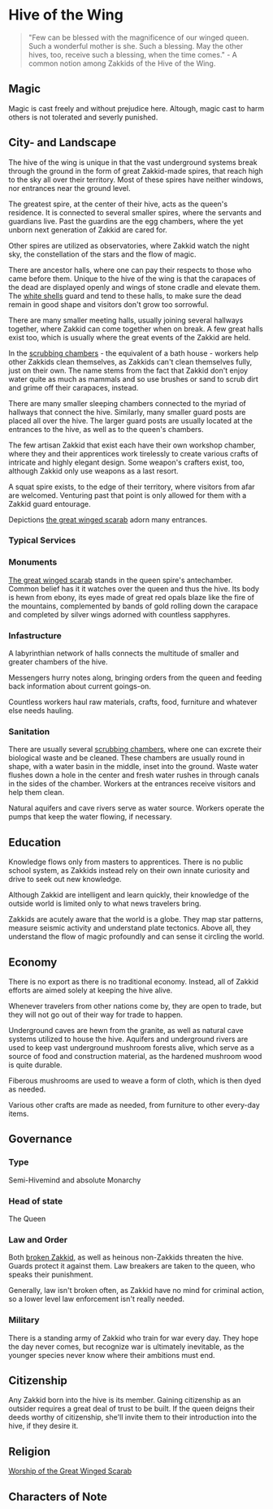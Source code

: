 # Hive of the Wing
> "Few can be blessed with the magnificence of our winged queen. Such a wonderful mother is she. Such a blessing. May the other hives, too, receive such a blessing, when the time comes." - A common notion among Zakkids of the Hive of the Wing.

## Magic
Magic is cast freely and without prejudice here. Altough, magic cast to harm others is not tolerated and severly punished. 

## City- and Landscape
The hive of the wing is unique in that the vast underground systems break through the ground in the form of great Zakkid-made spires, that reach high to the sky all over their territory. Most of these spires have neither windows, nor entrances near the ground level. 

The greatest spire, at the center of their hive, acts as the queen's residence. It is connected to several smaller spires, where the servants and guardians live. Past the guardins are the egg chambers, where the yet unborn next generation of Zakkid are cared for. 

Other spires are utilized as observatories, where Zakkid watch the night sky, the constellation of the stars and the flow of magic. 

There are ancestor halls, where one can pay their respects to those who came before them. Unique to the hive of the wing is that the carapaces of the dead are displayed openly and wings of stone cradle and elevate them. The [white shells]() guard and tend to these halls, to make sure the dead remain in good shape and visitors don't grow too sorrowful. 

There are many smaller meeting halls, usually joining several hallways together, where Zakkid can come together when on break. A few great halls exist too, which is usually where the great events of the Zakkid are held. 

In the [scrubbing chambers](#Sanitation) - the equivalent of a bath house - workers help other Zakkids clean themselves, as Zakkids can't clean themselves fully, just on their own. The name stems from the fact that Zakkid don't enjoy water quite as much as mammals and so use brushes or sand to scrub dirt and grime off their carapaces, instead. 

There are many smaller sleeping chambers connected to the myriad of hallways that connect the hive. Similarly, many smaller guard posts are placed all over the hive. The larger guard posts are usually located at the entrances to the hive, as well as to the queen's chambers. 

The few artisan Zakkid that exist each have their own workshop chamber, where they and their apprentices work tirelessly to create various crafts of intricate and highly elegant design. Some weapon's crafters exist, too, although Zakkid only use weapons as a last resort. 

A squat spire exists, to the edge of their territory, where visitors from afar are welcomed. Venturing past that point is only allowed for them with a Zakkid guard entourage. 

Depictions [the great winged scarab]() adorn many entrances. 

### Typical Services

### Monuments
[The great winged scarab]() stands in the queen spire's antechamber. Common belief has it it watches over the queen and thus the hive. Its body is hewn from ebony, its eyes made of great red opals blaze like the fire of the mountains, complemented by bands of gold rolling down the carapace and completed by silver wings adorned with countless sapphyres. 

### Infastructure
A labyrinthian network of halls connects the multitude of smaller and greater chambers of the hive. 

Messengers hurry notes along, bringing orders from the queen and feeding back information about current goings-on. 

Countless workers haul raw materials, crafts, food, furniture and whatever else needs hauling. 

### Sanitation
There are usually several [scrubbing chambers](), where one can excrete their biological waste and be cleaned. These chambers are usually round in shape, with a water basin in the middle, inset into the ground. Waste water flushes down a hole in the center and fresh water rushes in through canals in the sides of the chamber. Workers at the entrances receive visitors and help them clean. 

Natural aquifers and cave rivers serve as water source. Workers operate the pumps that keep the water flowing, if necessary. 

## Education
Knowledge flows only from masters to apprentices. There is no public school system, as Zakkids instead rely on their own innate curiosity and drive to seek out new knowledge. 

Although Zakkid are intelligent and learn quickly, their knowledge of the outside world is limited only to what news travelers bring. 

Zakkids are acutely aware that the world is a globe. They map star patterns, measure seismic activity and understand plate tectonics. Above all, they understand the flow of magic profoundly and can sense it circling the world. 

## Economy
There is no export as there is no traditional economy. Instead, all of Zakkid efforts are aimed solely at keeping the hive alive. 

Whenever travelers from other nations come by, they are open to trade, but they will not go out of their way for trade to happen. 

Underground caves are hewn from the granite, as well as natural cave systems utilized to house the hive. Aquifers and underground rivers are used to keep vast underground mushroom forests alive, which serve as a source of food and construction material, as the hardened mushroom wood is quite durable. 

Fiberous mushrooms are used to weave a form of cloth, which is then dyed as needed. 

Various other crafts are made as needed, from furniture to other every-day items. 

## Governance
### Type
Semi-Hivemind and absolute Monarchy

### Head of state
The Queen

### Law and Order
Both [broken Zakkid](), as well as heinous non-Zakkids threaten the hive. Guards protect it against them. Law breakers are taken to the queen, who speaks their punishment. 

Generally, law isn't broken often, as Zakkid have no mind for criminal action, so a lower level law enforcement isn't really needed. 

### Military
There is a standing army of Zakkid who train for war every day. They hope the day never comes, but recognize war is ultimately inevitable, as the younger species never know where their ambitions must end. 

## Citizenship
Any Zakkid born into the hive is its member. Gaining citizenship as an outsider requires a great deal of trust to be built. If the queen deigns their deeds worthy of citizenship, she'll invite them to their introduction into the hive, if they desire it. 

## Religion
[Worship of the Great Winged Scarab](../../religions/winged-scarab-worship)

## Characters of Note
